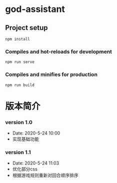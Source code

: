 # god-assistant

## Project setup
```
npm install
```

### Compiles and hot-reloads for development
```
npm run serve
```

### Compiles and minifies for production
```
npm run build
```



# 版本简介

### version 1.0 

- Date: 2020-5-24    10:00
- 实现基础功能

### version 1.1

- Date: 2020-5-24    11:03
- 优化部分css
- 根据游戏规则重新对回合顺序排序

